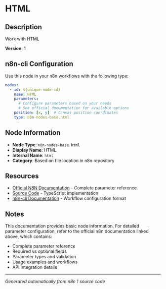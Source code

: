 # HTML

## Description

Work with HTML

**Version**: 1

## n8n-cli Configuration

Use this node in your n8n workflows with the following type:

```yaml
nodes:
  - id: ${unique-node-id}
    name: HTML
    parameters:
      # Configure parameters based on your needs
      # See official documentation for available options
    position: [x, y]  # Canvas position coordinates
    type: n8n-nodes-base.html
```

## Node Information

- **Node Type**: `n8n-nodes-base.html`
- **Display Name**: HTML
- **Internal Name**: `html`
- **Category**: Based on file location in n8n repository

## Resources

- [Official N8N Documentation](https://docs.n8n.io/integrations/builtin/app-nodes/n8n-nodes-base.html/) - Complete parameter reference
- [Source Code](https://github.com/n8n-io/n8n/blob/master/packages/nodes-base/nodes/Html/Html.node.ts) - TypeScript implementation
- [n8n-cli Documentation](https://github.com/edenreich/n8n-cli) - Workflow configuration format

## Notes

This documentation provides basic node information. For detailed parameter configuration, 
refer to the official n8n documentation linked above, which contains:

- Complete parameter reference
- Required vs optional fields
- Parameter types and validation
- Usage examples and workflows
- API integration details

---
*Generated automatically from n8n 1 source code*
